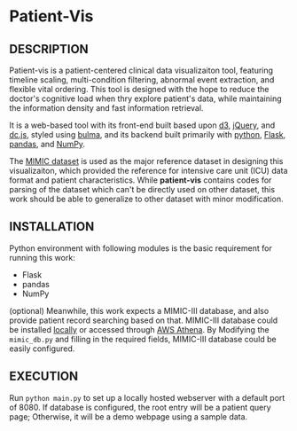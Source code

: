 # Patient-Vis

## DESCRIPTION

Patient-vis is a patient-centered clinical data visualizaiton tool, featuring timeline scaling, multi-condition filtering, abnormal event extraction, and flexible vital ordering. This tool is designed with the hope to reduce the doctor's cognitive load when thry explore patient's data, while maintaining the information density and fast information retrieval.

It is a web-based tool with its front-end built based upon [d3](https://d3js.org/), [jQuery](https://jquery.com/), and [dc.js](https://dc-js.github.io/dc.js/), styled using [bulma](https://bulma.io/), and its backend built primarily with [python](https://www.python.org/), [Flask](http://flask.palletsprojects.com/), [pandas](https://pandas.pydata.org/), and [NumPy](https://numpy.org/).

The [MIMIC dataset](https://mimic.physionet.org/) is used as the major reference dataset in designing this visualizaiton, which provided the reference for intensive care unit (ICU) data format and patient characteristics. While **patient-vis** contains codes for parsing of the dataset which can't be directly used on other dataset, this work should be able to generalize to other dataset with minor modification.

## INSTALLATION

Python environment with following modules is the basic requirement for running this work:
- Flask
- pandas
- NumPy

(optional) Meanwhile, this work expects a MIMIC-III database, and also provide patient record searching based on that. MIMIC-III database could be installed [locally](https://mimic.physionet.org/tutorials/install-mimic-locally-ubuntu/) or accessed through [AWS Athena](https://aws.amazon.com/blogs/big-data/perform-biomedical-informatics-without-a-database-using-mimic-iii-data-and-amazon-athena/). By Modifying the `mimic_db.py` and filling in the required fields, MIMIC-III database could be easily configured.

## EXECUTION

Run `python main.py` to set up a locally hosted webserver with a default port of 8080. If database is configured, the root entry will be a patient query page; Otherwise, it will be a demo webpage using a sample data.